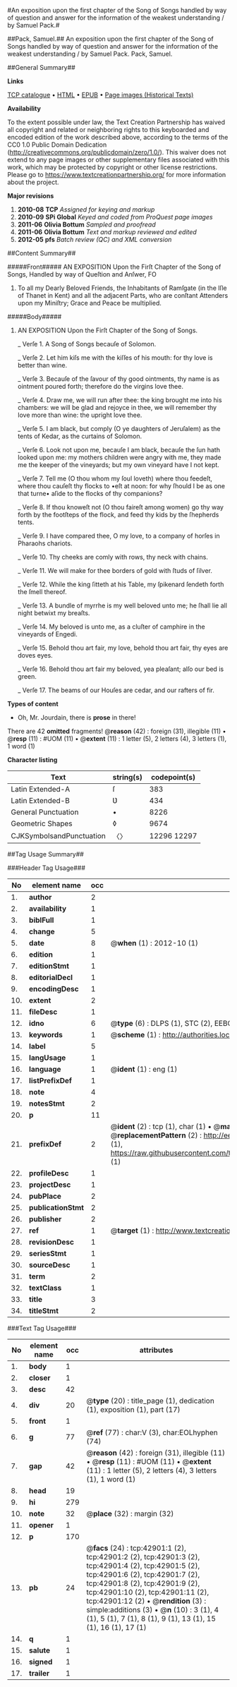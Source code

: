 #An exposition upon the first chapter of the Song of Songs handled by way of question and answer for the information of the weakest understanding / by Samuel Pack.#

##Pack, Samuel.##
An exposition upon the first chapter of the Song of Songs handled by way of question and answer for the information of the weakest understanding / by Samuel Pack.
Pack, Samuel.

##General Summary##

**Links**

[TCP catalogue](http://www.ota.ox.ac.uk/tcp/)  • 
[HTML](http://tei.it.ox.ac.uk/tcp/Texts-HTML/free/A54/A54338.html)  • 
[EPUB](http://tei.it.ox.ac.uk/tcp/Texts-EPUB/free/A54/A54338.epub) • 
[Page images (Historical Texts)](https://historicaltexts.jisc.ac.uk/eebo-09378668e)

**Availability**

To the extent possible under law, the Text Creation Partnership has waived all copyright and related or neighboring rights to this keyboarded and encoded edition of the work described above, according to the terms of the CC0 1.0 Public Domain Dedication (http://creativecommons.org/publicdomain/zero/1.0/). This waiver does not extend to any page images or other supplementary files associated with this work, which may be protected by copyright or other license restrictions. Please go to https://www.textcreationpartnership.org/ for more information about the project.

**Major revisions**

1. __2010-08__ __TCP__ *Assigned for keying and markup*
1. __2010-09__ __SPi Global__ *Keyed and coded from ProQuest page images*
1. __2011-06__ __Olivia Bottum__ *Sampled and proofread*
1. __2011-06__ __Olivia Bottum__ *Text and markup reviewed and edited*
1. __2012-05__ __pfs__ *Batch review (QC) and XML conversion*

##Content Summary##

#####Front#####
AN EXPOSITION Upon the Firſt Chapter of the Song of Songs, Handled by way of Queſtion and Anſwer, FO
1. To all my Dearly Beloved Friends, the Inhabitants of Ramſgate (in the Iſle of Thanet in Kent) and all the adjacent Parts, who are conſtant Attenders upon my Miniſtry; Grace and Peace be multiplied.

#####Body#####

1. AN EXPOSITION Upon the Firſt Chapter of the Song of Songs.

    _ Verſe 1. A Song of Songs becauſe of Solomon.

    _ Verſe 2. Let him kiſs me with the kiſſes of his mouth: for thy love is better than wine.

    _ Verſe 3. Becauſe of the ſavour of thy good ointments, thy name is as ointment poured forth; therefore do the virgins love thee.

    _ Verſe 4. Draw me, we will run after thee: the king brought me into his chambers: we will be glad and rejoyce in thee, we will remember thy love more than wine: the upright love thee.

    _ Verſe 5. I am black, but comply (O ye daughters of Jeruſalem) as the tents of Kedar, as the curtains of Solomon.

    _ Verſe 6. Look not upon me, becauſe I am black, becauſe the ſun hath looked upon me: my mothers children were angry with me, they made me the keeper of the vineyards; but my own vineyard have I not kept.

    _ Verſe 7. Tell me (O thou whom my ſoul loveth) where thou feedeſt, where thou cauſeſt thy flocks to •eſt at noon: for why ſhould I be as one that turne• aſide to the flocks of thy companions?

    _ Verſe 8. If thou knoweſt not (O thou faireſt among women) go thy way forth by the footſteps of the flock, and feed thy kids by the ſhepherds tents.

    _ Verſe 9. I have compared thee, O my love, to a company of horſes in Pharaohs chariots.

    _ Verſe 10. Thy cheeks are comly with rows, thy neck with chains.

    _ Verſe 11. We will make for thee borders of gold with ſtuds of ſilver.

    _ Verſe 12. While the king ſitteth at his Table, my ſpikenard ſendeth forth the ſmell thereof.

    _ Verſe 13. A bundle of myrrhe is my well beloved unto me; he ſhall lie all night betwixt my breaſts.

    _ Verſe 14. My beloved is unto me, as a cluſter of camphire in the vineyards of Engedi.

    _ Verſe 15. Behold thou art fair, my love, behold thou art fair, thy eyes are doves eyes.

    _ Verſe 16. Behold thou art fair my beloved, yea pleaſant; alſo our bed is green.

    _ Verſe 17. The beams of our Houſes are cedar, and our rafters of fir.

**Types of content**

  * Oh, Mr. Jourdain, there is **prose** in there!

There are 42 **omitted** fragments! 
 @__reason__ (42) : foreign (31), illegible (11)  •  @__resp__ (11) : #UOM (11)  •  @__extent__ (11) : 1 letter (5), 2 letters (4), 3 letters (1), 1 word (1)

**Character listing**


|Text|string(s)|codepoint(s)|
|---|---|---|
|Latin Extended-A|ſ|383|
|Latin Extended-B|Ʋ|434|
|General Punctuation|•|8226|
|Geometric Shapes|◊|9674|
|CJKSymbolsandPunctuation|〈〉|12296 12297|

##Tag Usage Summary##

###Header Tag Usage###

|No|element name|occ|attributes|
|---|---|---|---|
|1.|__author__|2||
|2.|__availability__|1||
|3.|__biblFull__|1||
|4.|__change__|5||
|5.|__date__|8| @__when__ (1) : 2012-10 (1)|
|6.|__edition__|1||
|7.|__editionStmt__|1||
|8.|__editorialDecl__|1||
|9.|__encodingDesc__|1||
|10.|__extent__|2||
|11.|__fileDesc__|1||
|12.|__idno__|6| @__type__ (6) : DLPS (1), STC (2), EEBO-CITATION (1), OCLC (1), VID (1)|
|13.|__keywords__|1| @__scheme__ (1) : http://authorities.loc.gov/ (1)|
|14.|__label__|5||
|15.|__langUsage__|1||
|16.|__language__|1| @__ident__ (1) : eng (1)|
|17.|__listPrefixDef__|1||
|18.|__note__|4||
|19.|__notesStmt__|2||
|20.|__p__|11||
|21.|__prefixDef__|2| @__ident__ (2) : tcp (1), char (1)  •  @__matchPattern__ (2) : ([0-9\-]+):([0-9IVX]+) (1), (.+) (1)  •  @__replacementPattern__ (2) : http://eebo.chadwyck.com/downloadtiff?vid=$1&page=$2 (1), https://raw.githubusercontent.com/textcreationpartnership/Texts/master/tcpchars.xml#$1 (1)|
|22.|__profileDesc__|1||
|23.|__projectDesc__|1||
|24.|__pubPlace__|2||
|25.|__publicationStmt__|2||
|26.|__publisher__|2||
|27.|__ref__|1| @__target__ (1) : http://www.textcreationpartnership.org/docs/. (1)|
|28.|__revisionDesc__|1||
|29.|__seriesStmt__|1||
|30.|__sourceDesc__|1||
|31.|__term__|2||
|32.|__textClass__|1||
|33.|__title__|3||
|34.|__titleStmt__|2||


###Text Tag Usage###

|No|element name|occ|attributes|
|---|---|---|---|
|1.|__body__|1||
|2.|__closer__|1||
|3.|__desc__|42||
|4.|__div__|20| @__type__ (20) : title_page (1), dedication (1), exposition (1), part (17)|
|5.|__front__|1||
|6.|__g__|77| @__ref__ (77) : char:V (3), char:EOLhyphen (74)|
|7.|__gap__|42| @__reason__ (42) : foreign (31), illegible (11)  •  @__resp__ (11) : #UOM (11)  •  @__extent__ (11) : 1 letter (5), 2 letters (4), 3 letters (1), 1 word (1)|
|8.|__head__|19||
|9.|__hi__|279||
|10.|__note__|32| @__place__ (32) : margin (32)|
|11.|__opener__|1||
|12.|__p__|170||
|13.|__pb__|24| @__facs__ (24) : tcp:42901:1 (2), tcp:42901:2 (2), tcp:42901:3 (2), tcp:42901:4 (2), tcp:42901:5 (2), tcp:42901:6 (2), tcp:42901:7 (2), tcp:42901:8 (2), tcp:42901:9 (2), tcp:42901:10 (2), tcp:42901:11 (2), tcp:42901:12 (2)  •  @__rendition__ (3) : simple:additions (3)  •  @__n__ (10) : 3 (1), 4 (1), 5 (1), 7 (1), 8 (1), 9 (1), 13 (1), 15 (1), 16 (1), 17 (1)|
|14.|__q__|1||
|15.|__salute__|1||
|16.|__signed__|1||
|17.|__trailer__|1||
